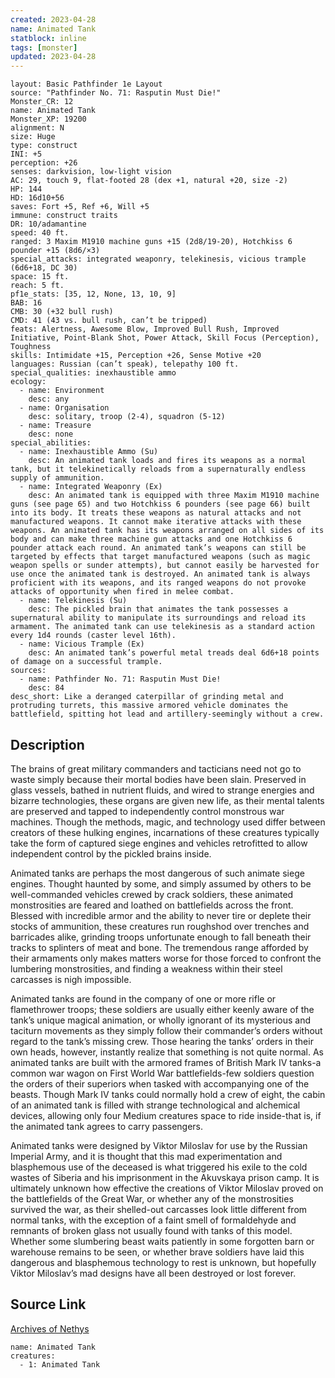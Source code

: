 ```yaml
---
created: 2023-04-28
name: Animated Tank
statblock: inline
tags: [monster]
updated: 2023-04-28
---
```

```statblock
layout: Basic Pathfinder 1e Layout
source: "Pathfinder No. 71: Rasputin Must Die!"
Monster_CR: 12
name: Animated Tank
Monster_XP: 19200
alignment: N
size: Huge
type: construct
INI: +5
perception: +26
senses: darkvision, low-light vision
AC: 29, touch 9, flat-footed 28 (dex +1, natural +20, size -2)
HP: 144
HD: 16d10+56
saves: Fort +5, Ref +6, Will +5
immune: construct traits
DR: 10/adamantine
speed: 40 ft.
ranged: 3 Maxim M1910 machine guns +15 (2d8/19-20), Hotchkiss 6 pounder +15 (8d6/×3)
special_attacks: integrated weaponry, telekinesis, vicious trample (6d6+18, DC 30)
space: 15 ft.
reach: 5 ft.
pf1e_stats: [35, 12, None, 13, 10, 9]
BAB: 16
CMB: 30 (+32 bull rush)
CMD: 41 (43 vs. bull rush, can’t be tripped)
feats: Alertness, Awesome Blow, Improved Bull Rush, Improved Initiative, Point-Blank Shot, Power Attack, Skill Focus (Perception), Toughness
skills: Intimidate +15, Perception +26, Sense Motive +20
languages: Russian (can’t speak), telepathy 100 ft.
special_qualities: inexhaustible ammo
ecology:
  - name: Environment
    desc: any
  - name: Organisation
    desc: solitary, troop (2-4), squadron (5-12)
  - name: Treasure
    desc: none
special_abilities:
  - name: Inexhaustible Ammo (Su)
    desc: An animated tank loads and fires its weapons as a normal tank, but it telekinetically reloads from a supernaturally endless supply of ammunition.
  - name: Integrated Weaponry (Ex)
    desc: An animated tank is equipped with three Maxim M1910 machine guns (see page 65) and two Hotchkiss 6 pounders (see page 66) built into its body. It treats these weapons as natural attacks and not manufactured weapons. It cannot make iterative attacks with these weapons. An animated tank has its weapons arranged on all sides of its body and can make three machine gun attacks and one Hotchkiss 6 pounder attack each round. An animated tank’s weapons can still be targeted by effects that target manufactured weapons (such as magic weapon spells or sunder attempts), but cannot easily be harvested for use once the animated tank is destroyed. An animated tank is always proficient with its weapons, and its ranged weapons do not provoke attacks of opportunity when fired in melee combat.
  - name: Telekinesis (Su)
    desc: The pickled brain that animates the tank possesses a supernatural ability to manipulate its surroundings and reload its armament. The animated tank can use telekinesis as a standard action every 1d4 rounds (caster level 16th).
  - name: Vicious Trample (Ex)
    desc: An animated tank’s powerful metal treads deal 6d6+18 points of damage on a successful trample.
sources:
  - name: Pathfinder No. 71: Rasputin Must Die!
    desc: 84
desc_short: Like a deranged caterpillar of grinding metal and protruding turrets, this massive armored vehicle dominates the battlefield, spitting hot lead and artillery-seemingly without a crew. 
```
## Description
The brains of great military commanders and tacticians need not go to waste simply because their mortal bodies have been slain. Preserved in glass vessels, bathed in nutrient fluids, and wired to strange energies and bizarre technologies, these organs are given new life, as their mental talents are preserved and tapped to independently control monstrous war machines. Though the methods, magic, and technology used differ between creators of these hulking engines, incarnations of these creatures typically take the form of captured siege engines and vehicles retrofitted to allow independent control by the pickled brains inside. 

Animated tanks are perhaps the most dangerous of such animate siege engines. Thought haunted by some, and simply assumed by others to be well-commanded vehicles crewed by crack soldiers, these animated monstrosities are feared and loathed on battlefields across the front. Blessed with incredible armor and the ability to never tire or deplete their stocks of ammunition, these creatures run roughshod over trenches and barricades alike, grinding troops unfortunate enough to fall beneath their tracks to splinters of meat and bone. The tremendous range afforded by their armaments only makes matters worse for those forced to confront the lumbering monstrosities, and finding a weakness within their steel carcasses is nigh impossible. 

Animated tanks are found in the company of one or more rifle or flamethrower troops; these soldiers are usually either keenly aware of the tank’s unique magical animation, or wholly ignorant of its mysterious and taciturn movements as they simply follow their commander’s orders without regard to the tank’s missing crew. Those hearing the tanks’ orders in their own heads, however, instantly realize that something is not quite normal. As animated tanks are built with the armored frames of British Mark IV tanks-a common war wagon on First World War battlefields-few soldiers question the orders of their superiors when tasked with accompanying one of the beasts. Though Mark IV tanks could normally hold a crew of eight, the cabin of an animated tank is filled with strange technological and alchemical devices, allowing only four Medium creatures space to ride inside-that is, if the animated tank agrees to carry passengers. 

Animated tanks were designed by Viktor Miloslav for use by the Russian Imperial Army, and it is thought that this mad experimentation and blasphemous use of the deceased is what triggered his exile to the cold wastes of Siberia and his imprisonment in the Akuvskaya prison camp. It is ultimately unknown how effective the creations of Viktor Miloslav proved on the battlefields of the Great War, or whether any of the monstrosities survived the war, as their shelled-out carcasses look little different from normal tanks, with the exception of a faint smell of formaldehyde and remnants of broken glass not usually found with tanks of this model. Whether some slumbering beast waits patiently in some forgotten barn or warehouse remains to be seen, or whether brave soldiers have laid this dangerous and blasphemous technology to rest is unknown, but hopefully Viktor Miloslav’s mad designs have all been destroyed or lost forever.
## Source Link
[Archives of Nethys](https://aonprd.com/MonsterDisplay.aspx?ItemName=Animated%20Tank)
```encounter-table
name: Animated Tank
creatures:
  - 1: Animated Tank
```
